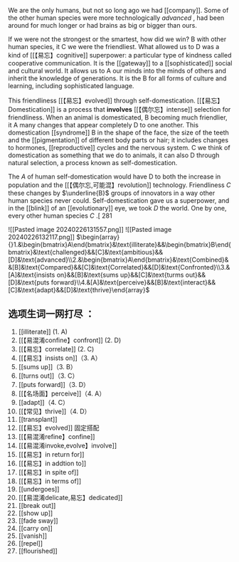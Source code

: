 We are the only humans, but not so long ago we had [[company]]. Some of the other human species were more technologically $advanced$ , had been around for much longer or had brains as big or bigger than ours.




If we were not the strongest or the smartest, how did we win? B with other human species, it C we were the friendliest. What allowed us to D was a kind of [[【易忘】cognitive]] superpower: a particular type of kindness called cooperative communication. It is the [[gateway]] to a [[sophisticated]] social and cultural world. It allows us to A our minds into the minds of others and inherit the knowledge of generations. It is the B for all forms of culture and learning, including sophisticated language.


This friendliness [[【易忘】evolved]] through self-domestication. [[【易忘】Domestication]] is a process that **involves** [[【偶尔忘】intense]] selection for friendliness. When an animal is domesticated, B becoming much friendlier, it A many changes that appear completely D to one another. This domestication [[syndrome]] B in the shape of the face, the size of the teeth and the [[pigmentation]] of different body parts or hair; it includes changes to hormones, [[reproductive]] cycles and the nervous system. C we think of domestication as something that we do to animals, it can also D through natural selection, a process known as self-domestication.

The $A$ of human self-domestication would have D to both the increase in population and the [[【偶尔忘,可能混】revolution]] technology. Friendliness $C$ these changes by $\underline{B}$ groups of innovators in a way other human species never could. Self-domestication gave us a superpower, and in the [[blink]] of an [[evolutionary]] eye, we took $D$ the world. One by one, every other human species $C$ .[ 281

![[Pasted image 20240226131557.png]]
![[Pasted image 20240226132117.png]]
$\begin{array}{}1.&\begin{bmatrix}A\end{bmatrix}&\text{illiterate}&&\begin{bmatrix}B\end{bmatrix}&\text{challenged}&&[C]&\text{ambitious}&&[D]&\text{advanced}\\2.&\begin{bmatrix}A\end{bmatrix}&\text{Combined}&&[B]&\text{Compared}&&[C]&\text{Correlated}&&[D]&\text{Confronted}\\3.&[A]&\text{insists on}&&[B]&\text{sums up}&&[C]&\text{turms out}&&[D]&\text{puts forward}\\4.&[A]&\text{perceive}&&[B]&\text{interact}&&[C]&\text{adapt}&&[D]&\text{thrive}\end{array}$

## 选项生词一网打尽 ：
1. [[illiterate]]  (1. A)
2. [[【易混淆confine】confront]] (2. D)
3. [[【易忘】correlate]] (2. C)
4. [[【易忘】insists on]]（3. A）
5. [[sums up]]（3. B）
6. [[turns out]]（3. C）
7. [[puts forward]]（3. D）
8. [[【名场面】perceive]]（4. A）
9. [[adapt]]（4. C）
10. [[【常见】thrive]]（4. D）
11. [[transplant]]
12. [[【易忘】evolved]] 固定搭配
13. [[【易混淆refine】confine]]
14. [[【易混淆invoke,evolve】involve]]
15. [[【易忘】in return for]]
16. [[【易忘】in addtion to]]
17. [[【易忘】in spite of]]
18. [[【易忘】in terms of]]
19. [[undergoes]]
20. [[【易混淆delicate,易忘】dedicated]]
21. [[break out]]
22. [[show up]]
23. [[fade sway]]
24. [[carry on]]
25. [[vanish]]
26. [[repel]]
27. [[flourished]]
